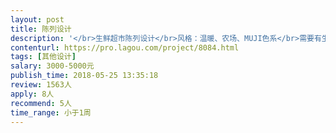 ```yaml
---                
layout: post       
title: 陈列设计           
description: '</br>生鲜超市陈列设计</br>风格：温暖、农场、MUJI色系</br>需要有生鲜陈列经验的</br>位置：上海</br>'     
contenturl: https://pro.lagou.com/project/8084.html      
tags: [其他设计]            
salary: 3000-5000元          
publish_time: 2018-05-25 13:35:18         
review: 1563人                   
apply: 8人                   
recommend: 5人                   
time_range: 小于1周              
---                 
```

